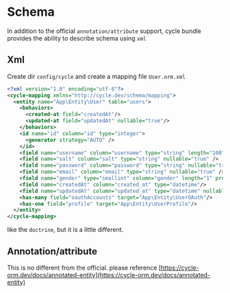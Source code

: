 # Schema

In addition to the official `annotation/attribute` support, cycle bundle provides the ability to describe schema using `xml`

## Xml

Create dir `config/cycle` and create a mapping file `User.orm.xml`

```xml
<?xml version="1.0" encoding="utf-8"?>
<cycle-mapping xmlns="http://cycle.dev/schema/mapping">
  <entity name="App\Entity\User" table="users">
    <behaviors>
      <created-at field="createdAt"/>
      <updated-at field="updatedAt" nullable="true"/>
    </behaviors>
    <id name="id" column="id" type="integer">
      <generator strategy="AUTO" />
    </id>
    <field name="username" column="username" type="string" length="100" nullable="false" unique="true" unique-key-name="uk_username" comment="用户名"/>
    <field name="salt" column="salt" type="string" nullable="true" />
    <field name="password" column="password" type="string" nullable="true" />
    <field name="email" column="email" type="string" nullable="true" />
    <field name="gender" type="smallint" column="gender" length="1" precision="0" scale="0" nullable="false"/>
    <field name="createdAt" column="created_at" type="datetime"/>
    <field name="updatedAt" column="updated_at" type="datetime" nullable="true"/>
    <has-many field="oauthAccounts" target="App\Entity\UserOAuth"/>
    <has-one field="profile" target="App\Entity\UserProfile"/>
  </entity>
</cycle-mapping>

```

like the `doctrine`, but it is a little different.

## Annotation/attribute

This is no different from the official. please reference [https://cycle-orm.dev/docs/annotated-entity](https://cycle-orm.dev/docs/annotated-entity)
